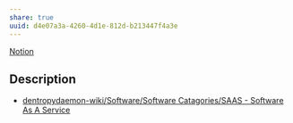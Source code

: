 ```yaml
---
share: true
uuid: d4e07a3a-4260-4d1e-812d-b213447f4a3e
---
```

[Notion](https://www.notion.so/)


## Description

* [dentropydaemon-wiki/Software/Software Catagories/SAAS - Software As A Service](/undefined)
